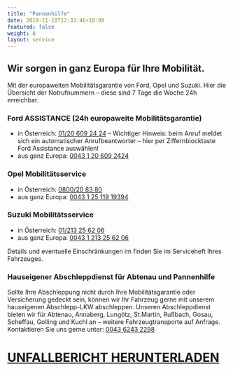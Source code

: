 ```yaml
---
title: "Pannenhilfe"
date: 2018-11-18T12:33:46+10:00
featured: false
weight: 8
layout: service
---
```


## Wir sorgen in ganz Europa für Ihre Mobilität.

Mit der europaweiten Mobilitätsgarantie von Ford, Opel und Suzuki. Hier die Übersicht der Notrufnummern – diese sind 7 Tage die Woche 24h erreichbar.

### Ford ASSISTANCE (24h europaweite Mobilitätsgarantie)

* in Österreich: <a href="tel:01206092424">01/20 609 24 24</a> – Wichtiger Hinweis: beim Anruf meldet sich ein automatischer Anrufbeantworter – hier per Ziffernblocktaste Ford Assistance auswählen!
* aus ganz Europa: <a href="tel:00431206092424">0043 1 20 609 2424</a>

### Opel Mobilitätsservice

* in Österreich: <a href="tel:0800208380">0800/20 83 80</a>
* aus ganz Europa: <a href="tel:004312511919394">0043 1 25 119 19394</a>

### Suzuki Mobilitätsservice

* in Österreich: <a href="tel:01213256206">01/213 25 62 06</a>
* aus ganz Europa: <a href="tel:00431213256206">0043 1 213 25 62 06</a>

Details und eventuelle Einschränkungen im finden Sie im Serviceheft Ihres Fahrzeuges.

### Hauseigener Abschleppdienst für Abtenau und Pannenhilfe

Sollte Ihre Abschleppung nicht durch Ihre Mobilitätsgarantie oder Versicherung gedeckt sein, können wir Ihr Fahrzeug gerne mit unserem hauseigenen Abschlepp-LKW abschleppen. Unseren Abschleppdienst bieten wir für Abtenau, Annaberg, Lungötz, St.Martin, Rußbach, Gosau, Scheffau, Golling und Kuchl an – weitere Fahrzeugtransporte auf Anfrage. Kontaktieren Sie uns gerne unter: <a href="tel:004362432298">0043 6243 2298</a>

# <a href="{{'assets/documents/Unfallbericht.pdf' | relative_url}}">UNFALLBERICHT HERUNTERLADEN</a>